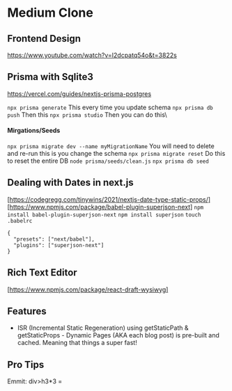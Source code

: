 # Medium Clone

## Frontend Design
https://www.youtube.com/watch?v=I2dcpatq54o&t=3822s

## Prisma with Sqlite3
https://vercel.com/guides/nextjs-prisma-postgres

``` npx prisma generate ``` This every time you update schema
``` npx prisma db push ```  Then this
``` npx prisma studio ```   Then you can do this\

#### Mirgations/Seeds
``` npx prisma migrate dev --name myMigrationName ``` You will need to delete and re-run this is you change the schema
``` npx prisma migrate reset ``` Do this to reset the entire DB
``` node prisma/seeds/clean.js ``` 
``` npx prisma db seed ``` 

## Dealing with Dates in next.js
[https://codegregg.com/tinywins/2021/nextjs-date-type-static-props/]
[https://www.npmjs.com/package/babel-plugin-superjson-next]
``` npm install babel-plugin-superjson-next ```
``` npm install superjson ```
``` touch .babelrc ```
```
{
  "presets": ["next/babel"],
  "plugins": ["superjson-next"]
}
```
## Rich Text Editor
[https://www.npmjs.com/package/react-draft-wysiwyg]

## Features
- ISR (Incremental Static Regeneration) using getStaticPath & getStaticProps - Dynamic Pages (AKA each blog post) is pre-built and cached. Meaning that things a super fast!


## Pro Tips
Emmit:
div>h3*3 = 
     <div>
          <h3></h3>
          <h3></h3>
          <h3></h3>
        </div>